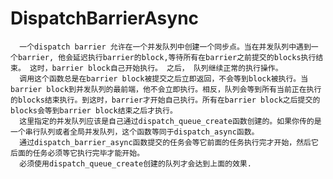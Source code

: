 # DispatchBarrierAsync
      一个dispatch barrier 允许在一个并发队列中创建一个同步点。当在并发队列中遇到一个barrier, 他会延迟执行barrier的block,等待所有在barrier之前提交的blocks执行结束。 这时，barrier block自己开始执行。 之后， 队列继续正常的执行操作。     
      调用这个函数总是在barrier block被提交之后立即返回，不会等到block被执行。当barrier block到并发队列的最前端，他不会立即执行。相反，队列会等到所有当前正在执行的blocks结束执行。到这时，barrier才开始自己执行。所有在barrier block之后提交的blocks会等到barrier block结束之后才执行。      
      这里指定的并发队列应该是自己通过dispatch_queue_create函数创建的。如果你传的是一个串行队列或者全局并发队列，这个函数等同于dispatch_async函数。
      通过dispatch_barrier_async函数提交的任务会等它前面的任务执行完才开始，然后它后面的任务必须等它执行完毕才能开始。
      必须使用dispatch_queue_create创建的队列才会达到上面的效果.
